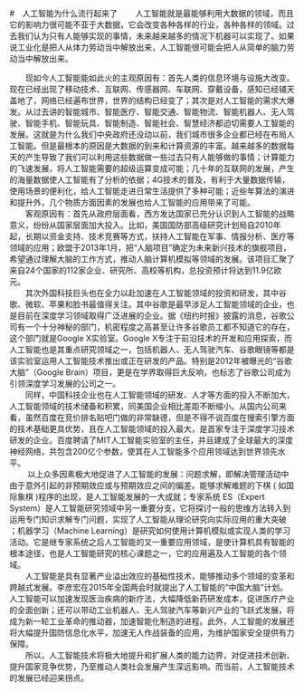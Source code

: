 #　人工智能为什么流行起来了
　　人工智能就是最能够利用大数据的领域，而且它的影响力很可能不亚于大数据，它会改变各种各样的行业，各种各样的领域。过去我们认为只有人能够实现的事情，未来越来越多的情况下机器可以实现了。如果说工业化是把人从体力劳动当中解放出来，人工智能很可能会把人从简单的脑力劳动当中解放出来。  

　　现如今人工智能能如此火的主观原因有：首先人类的信息环境与设施大改变。现在已经出现了移动技术、互联网、传感器网、车联网、穿戴设备，感知已经铺天盖地了，网络已经遍布世界，世界的结构已经变了；其次是对人工智能的需求大爆发。从过去讲的智能城市、智能医疗、智能交通、智能物流、智能机器人、无人驾驶、智能手机、智能玩具、智能制造、智能社会、智慧经济都迫切需要人工智能的发展。这就是为什么我们中央政府还没动以前，我们城市很多企业都已经在布局人工智能。但是最根本的原因是大数据的到来和计算资源的丰富。越来越多的数据每天的产生导致了我们可以利用这些数据做一些过去只有人能够做的事情；计算能力的飞速发展，将人工智能需要的超级运算变成可能；几十年的互联网的发展，产生的海量数据使人工智能有了分析的依据；4G技术的普及，有利于大量数据传输，使用场景的便利化，给人工智能走进日常生活提供了多种可能；近些年算法的演进和提升外，几个物质方面因素的发展也给人工智能的应用带来了可能。  
　　客观原因有：首先从政府层面看，西方发达国家已充分认识到人工智能的战略意义，纷纷从国家层面加大投入。比如，美国国防部高级研究计划局自2010年起，长期以资金支持、技术竞赛等方式，扶持人工智能在军事、情报分析、医疗等领域的应用；欧盟于2013年1月，把“人脑项目”确定为未来新兴技术的旗舰项目，希望通过理解大脑的工作方式，推动人脑计算机模拟等领域的发展。该项目汇聚了来自24个国家的112家企业、研究所、高校等机构，总投资预计将达到11.9亿欧元。  
　　其次外国科技巨头也在全力以赴加速在人工智能领域的投资和研发，其中谷歌、微软、苹果和脸书最值得关注。其中谷歌是最早涉足人工智能领域的企业，也是目前在深度学习领域取得广泛进展的企业。据《纽约时报》披露的消息，谷歌公司有一个十分神秘的部门，机密程度之高甚至让许多谷歌员工都不知道它的存在，这个部门就是Google X实验室。Google X专注于前沿技术的开发和应用探索，而人工智能也是其重点研究领域之一，包括机器人、无人驾驶汽车、谷歌眼镜等都是该实验室运用人工智能技术推出或正在研发的产品。特别是2012年被曝光的“谷歌大脑”（Google Brain）项目，更是在学界取得巨大反响，也标志了谷歌公司成为引领深度学习发展的公司之一。  
　　同样，中国科技企业也在人工智能领域的研发、人才等方面的投入不断加大，人工智能领域的技术储备和积累，同美国企业相比差距不断缩小。从国内公司来看，虽然百度在竞价排名贴吧门做的非常缺德，但是不得不说百度在搜索引擎方面的技术基础更具优势，且在人工智能领域的投入最大，是首家专注于深度学习技术研发的企业。百度聘请了MIT人工智能实验室的主任，并且建成了全球最大的深度神经网络，共包含200亿个参数，使其在人工智能多个应用领域达到世界领先水平。  
　　
以上众多因素极大地促进了人工智能的发展：问题求解，即解决管理活动中由于意外引起的非预期效应或与预期效应之间的偏差。能够求解难题的下棋 ( 如国际象棋 )程序的出现，是人工智能发展的一大成就；专家系统 ES（Expert System）是人工智能研究领域中另一重要分支，它将探讨一般的思维方法转入到运用专门知识求解专门问题，实现了人工智能从理论研究向实际应用的重大突破 ；机器学习（Machine Learning）是研究如何使用计算机模拟或实现人类的学习活动。它是继专家系统之后人工智能的又一重要应用领域，是使计算机具有智能的根本途径，也是人工智能研究的核心课题之一，它的应用遍及人工智能的各个领域。  
　　人工智能是具有显著产业溢出效应的基础性技术，能够推动多个领域的变革和跨越式发展。李彦宏在2015年全国两会时就提出了人工智能的“中国大脑”计划。人工智能可以加速发现医治疾病的新疗法，大幅降低新药研发成本，促进医疗产业的全面创新；还可以带动工业机器人、无人驾驶汽车等新兴产业的飞跃式发展，将成为新一轮工业革命的推动器，加速智能化制造的进程。此外，人工智能的发展还将大幅提升国防信息化水平，加速无人作战装备的应用，为维护国家安全提供有力保障。  
 　　所以，人工智能技术将极大地提升和扩展人类的能力边界，对促进技术创新、提升国家竞争优势，乃至推动人类社会发展产生深远影响。而当前，人工智能技术的发展已经迎来拐点。